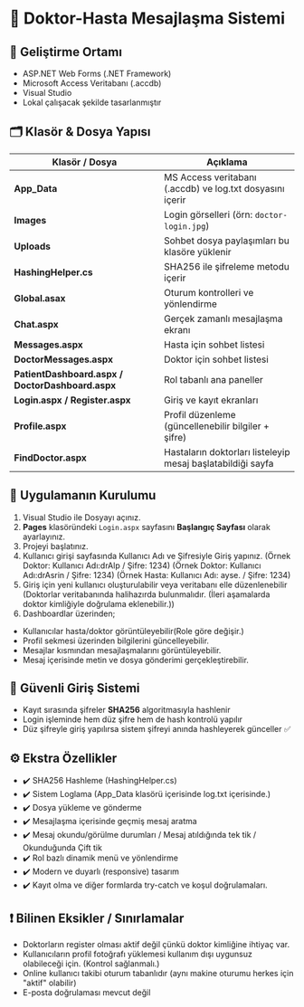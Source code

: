 
# 📘 Doktor-Hasta Mesajlaşma Sistemi

## 🔧 Geliştirme Ortamı

- ASP.NET Web Forms (.NET Framework)
- Microsoft Access Veritabanı (.accdb)
- Visual Studio 
- Lokal çalışacak şekilde tasarlanmıştır

## 🗂️ Klasör & Dosya Yapısı

| Klasör / Dosya         | Açıklama |
|------------------------|----------|
| **App_Data**           | MS Access veritabanı (.accdb) ve log.txt dosyasını içerir |
| **Images**             | Login görselleri (örn: `doctor-login.jpg`) |
| **Uploads**            | Sohbet dosya paylaşımları bu klasöre yüklenir |
| **HashingHelper.cs**   | SHA256 ile şifreleme metodu içerir |
| **Global.asax**        | Oturum kontrolleri ve yönlendirme |
| **Chat.aspx**          | Gerçek zamanlı mesajlaşma ekranı |
| **Messages.aspx**      | Hasta için sohbet listesi |
| **DoctorMessages.aspx**| Doktor için sohbet listesi |
| **PatientDashboard.aspx / DoctorDashboard.aspx** | Rol tabanlı ana paneller |
| **Login.aspx / Register.aspx** | Giriş ve kayıt ekranları |
| **Profile.aspx**       | Profil düzenleme (güncellenebilir bilgiler + şifre) |
| **FindDoctor.aspx**    | Hastaların doktorları listeleyip mesaj başlatabildiği sayfa |

## 🚀 Uygulamanın Kurulumu

1. Visual Studio ile Dosyayı açınız.
2. **Pages** klasöründeki `Login.aspx` sayfasını **Başlangıç Sayfası** olarak ayarlayınız.
3. Projeyi başlatınız.
4. Kullanıcı girişi sayfasında Kullanıcı Adı ve Şifresiyle Giriş yapınız. 
(Örnek Doktor: Kullanıcı Adı:drAlp / Şifre: 1234)
(Örnek Doktor: Kullanıcı Adı:drAsrin / Şifre: 1234)
(Örnek Hasta: Kullanıcı Adı: ayse. / Şifre: 1234)
5. Giriş için yeni kullanıcı oluşturulabilir veya veritabanı elle düzenlenebilir
(Doktorlar veritabanında halihazırda bulunmalıdır. (İleri aşamalarda doktor kimliğiyle doğrulama eklenebilir.))
6. Dashboardlar üzerinden; 
- Kullanıcılar hasta/doktor görüntüleyebilir(Role göre değişir.) 
- Profil sekmesi üzerinden bilgilerini güncelleyebilir.
- Mesajlar kısmından mesajlaşmalarını görüntüleyebilir.
- Mesaj içerisinde metin ve dosya gönderimi gerçekleştirebilir.

## 🔐 Güvenli Giriş Sistemi

- Kayıt sırasında şifreler **SHA256** algoritmasıyla hashlenir
- Login işleminde hem düz şifre hem de hash kontrolü yapılır
- Düz şifreyle giriş yapılırsa sistem şifreyi anında hashleyerek günceller ✅

## ⚙️ Ekstra Özellikler

- ✔️ SHA256 Hashleme (HashingHelper.cs)
- ✔️ Sistem Loglama (App_Data klasörü içerisinde log.txt içerisinde.)
- ✔️ Dosya yükleme ve gönderme
- ✔️ Mesajlaşma içerisinde geçmiş mesaj aratma
- ✔️ Mesaj okundu/görülme durumları / Mesaj atıldığında tek tik / Okunduğunda Çift tik
- ✔️ Rol bazlı dinamik menü ve yönlendirme
- ✔️ Modern ve duyarlı (responsive) tasarım
- ✔️ Kayıt olma ve diğer formlarda try-catch ve koşul doğrulamaları.

## ❗ Bilinen Eksikler / Sınırlamalar

- Doktorların register olması aktif değil çünkü doktor kimliğine ihtiyaç var.
- Kullanıcıların profil fotoğrafı yüklemesi kullanım dışı uygunsuz olabileceği için. (Kontrol sağlanmalı.)
- Online kullanıcı takibi oturum tabanlıdır (aynı makine oturumu herkes için "aktif" olabilir)
- E-posta doğrulaması mevcut değil
